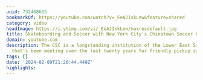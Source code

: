 ```yaml
---
uuid: 732468615
bookmarkOf: https://youtube.com/watch?v=_EeAJIxkLew&feature=shared
category: video
headImage: https://i.ytimg.com/vi/_EeAJIxkLew/maxresdefault.jpg
title: Skateboarding and Soccer with New York City's Chinatown Soccer Club
domain: youtube.com
description: The CSC is a longstanding institution of the Lower East Side of Manhattan
  that’s been meeting over the last twenty years for friendly pickup soccer. The leag...
tags: []
date: '2024-02-09T21:20:44.440Z'
highlights: 
---
```



